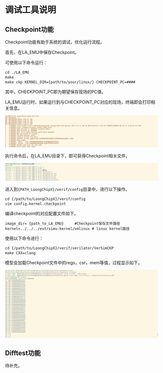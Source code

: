 # 调试工具说明

## Checkpoint功能

Checkpoint功能有助于系统的调试，优化运行流程。

首先，在LA_EMU中保存Checkpoint。

可使用以下命令运行：
```shell
cd ./LA_EMU
make
make ckp KERNEL_DIR={path/to/your/linux/} CHECKPOINT_PC=####
```
其中，CHECKPOINT_PC即为期望保存现场的PC值。

LA_EMU运行时，如果运行到与CHECKPOINT_PC对应的现场，终端即会打印相关信息。

![](../_static/sim/debug/ckp_run_1.png)


执行命令后，在LA_EMU目录下，即可获得Checkpoint相关文件。

![](../_static/sim/debug/ckp_run_2.png)

进入到`{PATH_LoongChipX}/verif/config`目录中，进行以下操作。
``` shell
cd {/path/to/LoongChipX}/verif/config
vim config.kernel.checkpoint
```
编译checkpoint的对应配置文件如下。
``` shell
image_dir= {path_to_LA_EMU} 	#Checkpoint保存文件路径
kernel=../../../ext/simu-kernel/vmlinux # linux kernel路径
```
使用以下命令进行：
``` shell
cd {/path/to/LoongChipX}/verif/verilator/VerSimCKP
make CXX=clang
```
模型会加载Checkpoint文件中的regs，csr，mem等值，过程显示如下。

![](../_static/sim/debug/ckp_run_3.png)



## Difftest功能

待补充。